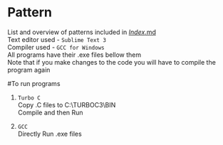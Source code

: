 # Pattern  
List and overview of patterns included in [_Index_.md](https://github.com/DeathBringer269/Pattern/blob/master/_Index_.md)   
Text editor used - `Sublime Text 3`   
Compiler used - `GCC for Windows`  
All programs have their .exe files bellow them   
Note that if you make changes to the code you will have to compile the program again     
  

#To run programs  

1. `Turbo C`  
Copy .C files to C:\TURBOC3\BIN  
Compile and then Run  



2. `GCC`   
Directly Run .exe files  

